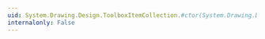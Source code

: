 ```yaml
---
uid: System.Drawing.Design.ToolboxItemCollection.#ctor(System.Drawing.Design.ToolboxItem[])
internalonly: False
---
```

